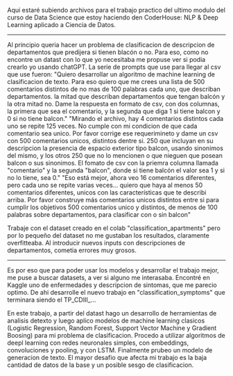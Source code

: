 Aqui estaré subiendo archivos para el trabajo practico del ultimo modulo del curso de Data Science que estoy haciendo den CoderHouse: NLP & Deep Learning aplicado a Ciencia de Datos.

------

Al principio queria hacer un problema de clasificacion de descripcion de departamentos que predijera si tienen blacón o no. Para eso, como no encontre un datast con lo que yo necesitaba me propuse ver si podia crearlo yo usando chatGPT. 
La serie de prompts que use para llegar al csv que use fueron:
  "Quiero desarrollar un algoritmo de machine learning de clasificacion de texto. Para eso quiero que me crees una lista de 500 comentarios distintos de no mas de 100 palabras cada uno, que describan departamentos. la mitad que describan departamentos que tengan balcón y la otra mitad no. Dame la respuesta en formato de csv, con dos columnas, la primera que sea el comentario, y la segunda que diga 1 si tiene balcon y 0 si no tiene balcon."
  "Mirando el archivo, hay 4 comentarios distintos cada uno se repite 125 veces. No cumple con mi condicion de que cada comentario sea unico. Por favor corrige ese requerimineto y dame un csv con 500 comentarios unicos, distintos dentre si. 250 que incluyan en su descripcion la presencia de espacio exterior tipo balcon, usando sinonimos del mismo, y los otros 250 que no lo mencionen o que nieguen que posean balcon o sus sinonimos. El fomato de csv con la priemra columna llamada "comentario" y la segunda "balcon", donde si tiene balcón el valor sea 1 y si no lo tiene, sea 0."
  "Eso está mejor, ahora veo 16 comentarios diferentes, pero cada uno se repite varias veces... quiero que haya al menos 50 comentarios diferentes, unicos con las características que te describi arriba. Por favor construye más comentarios unicos distintos entre si para cumplir los objetivos 500 comentarios unico y distintos, de menos de 100 palabras sobre departamentos, para clasificar con o sin balcon"

Trabaje con el dataset creado en el colab "classification_apartments" pero por lo pequeño del dataset no me gustaban los resultados, claramente overfitteaba. Al introducir nuevos inputs con descripciones de departamentos, cometia errores muy grosos. 

--------
Es por eso que para poder usar los modelos y desarrollar el trabajo mejor, me puse a buscar datasets, a ver si alguno me interasaba.
Encontré en Kaggle uno de enfermedades y descripcion de sintomas, que me parecio optimo.
De ahi desarrolle el nuevo trabajo en "classification_symptoms" que terminara siendo el TP_CDIII_...

En este trabajo, a partir del datast hago un desarrollo de herramientas de analisis detexto y luego aplico modelos de machine learning clasicos (Logistic Regression, Random Forest, Support Vector Machine y Gradient Boosing) para mi problema de clasificacion. Procedo a utilizar algoritmos de deepl learning con redes neuronales simples, con embeddings, convoluciones y pooling, y con LSTM. 
Finalmente prubeo un modelo de generacion de texto.
El mayor desafio que afecta mi trabajo es la baja cantidad de datos de la base y un posible sesgo de clasificacion.

